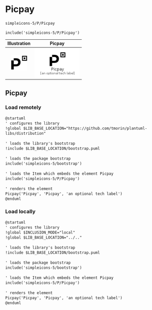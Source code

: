 # Picpay


```text
simpleicons-5/P/Picpay
```

```text
include('simpleicons-5/P/Picpay')
```



| Illustration | Picpay |
| :---: | :---: |
| ![illustration for Illustration](../../simpleicons-5/P/Picpay.png) | ![illustration for Picpay](../../simpleicons-5/P/Picpay.Local.png) |




## Picpay

### Load remotely
```plantuml
@startuml
' configures the library
!global $LIB_BASE_LOCATION="https://github.com/tmorin/plantuml-libs/distribution"

' loads the library's bootstrap
!include $LIB_BASE_LOCATION/bootstrap.puml

' loads the package bootstrap
include('simpleicons-5/bootstrap')

' loads the Item which embeds the element Picpay
include('simpleicons-5/P/Picpay')

' renders the element
Picpay('Picpay', 'Picpay', 'an optional tech label')
@enduml
```

### Load locally
```plantuml
@startuml
' configures the library
!global $INCLUSION_MODE="local"
!global $LIB_BASE_LOCATION="../.."

' loads the library's bootstrap
!include $LIB_BASE_LOCATION/bootstrap.puml

' loads the package bootstrap
include('simpleicons-5/bootstrap')

' loads the Item which embeds the element Picpay
include('simpleicons-5/P/Picpay')

' renders the element
Picpay('Picpay', 'Picpay', 'an optional tech label')
@enduml
```

